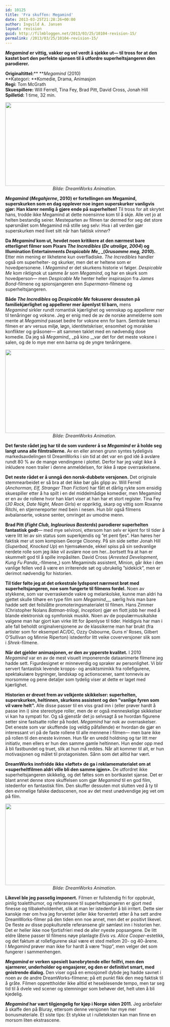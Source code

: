 ```yaml
---
id: 10125
title: 'Fra skuffen: Megamind'
date: 2013-03-25T21:28:26+00:00
author: Ingvild A. Jansen
layout: revision
guid: http://filmbloggen.net/2013/03/25/10104-revision-15/
permalink: /2013/03/25/10104-revision-15/
---
```

**_Megamind_** **er vittig, vakker og vel verdt å sjekke ut— til tross for at den kastet bort den perfekte sjansen til å utfordre superheltsjangeren den parodierer.<!--more-->**

**Originaltittel:**** **_Megamind_ (2010)  
**Kategori: **Komedie, Drama, Animasjon  
**Regi:** Tom McGrath  
**Skuespillere:** Will Ferrell, Tina Fey, Brad Pitt, David Cross, Jonah Hill  
**Spilletid:** 1 time, 32 min.

<p style="text-align: center">
  <a href="http://filmbloggen.net/?attachment_id=10110" rel="attachment wp-att-10110"><img class="aligncenter size-large wp-image-10110" src="http://filmbloggen.net/wp-content/uploads//2013/03/Megamind2-620x263.jpg" alt="" width="620" height="263" /></a><em>Bilde: DreamWorks Animation. </em>
</p>

**_Megamind_ (_Megahjerne_, 2010) er fortellingen om Megamind, superskurken som en dag opplever noe ingen superskurker vanligvis gjør: Han klarer nemlig å gjøre ende på superhelten!** Til tross for alt skrytet hans, trodde ikke Megamind at dette noensinne kom til å skje. Alle vet jo at helten bestandig seirer. Mesteparten av filmen tar dermed for seg det store spørsmålet som Megamind må stille seg selv: Hva i all verden gjør superskurken med livet sitt når han faktisk _vinner_?

**Da _Megamind_ kom ut, hevdet noen kritikere at den nærmest bare etterlignet filmer som Pixars _The Incredibles_ (_De utrolige, 2004_) og Illumination Entertainments _Despicable Me__ _(_Grusomme meg, 2010_).** Etter min mening er likhetene kun overfladiske. _The Incredibles_ handler også om superhelter- og skurker, men det er heltene som er hovedpersonene. I _Megamind_ er det skurkens historie vi følger. _Despicable Me_ kom riktignok ut samme år som _Megamind_, og har en skurk som hovedperson— men _Despicable Me_ henter heller inspirasjon fra _James Bond_-filmene og spionsjangeren enn _Supermann_-filmene og superheltsjangeren.

**Både _The Incredibles_ og _Despicable Me_ fokuserer dessuten på familiekjærlighet og appellerer mer åpenlyst til barn,** mens _Megamind_ sirkler rundt romantisk kjærlighet og vennskap og appellerer mer til tenåringer og voksne. Jeg er enig med de av de norske anmelderne som mente at _Megamind_ passet bedre for voksne enn for barn. Sentrale tema i filmen er arv versus miljø, løgn, identitetskriser, ensomhet og moralske konflikter og gråsoner— alt sammen taklet med en nødvendig dose komedie. Da jeg så _Megamind__ _på kino __var det for det meste voksne i salen, og de lo mye mer enn barna og de yngre tenåringene.

<p style="text-align: center">
  <a href="http://filmbloggen.net/?attachment_id=10109" rel="attachment wp-att-10109"><img class="aligncenter size-large wp-image-10109" src="http://filmbloggen.net/wp-content/uploads//2013/03/Megamind1-620x263.jpg" alt="" width="620" height="263" /></a><em>Bilde: DreamWorks Animation. </em>
</p>

**Det første rådet jeg har til de som vurderer å se _Megamind_ er å holde seg langt unna alle filmtrailerne.** Av en eller annen grunn syntes tydeligvis markedsavdelingen til DreamWorks i sin tid at det var en god idé å avsløre rundt 80 % av de mange vendingene i plottet. Derfor har jeg valgt ikke å inkludere noen trailer i denne anmeldelsen, for ikke å røpe overraskelsene.

**Det neste rådet er å unngå den norsk-dubbete versjonen.** Det originale stemmearbeidet er så bra at det ikke bør gås glipp av. Will Ferrell (_Anchorman, Elf, Stranger Than Fiction_) har fått et dårlig rykte som ensidig skuespiller etter å ha spilt i en del middelmådige komedier, men Megamind er en av de rollene hvor han klart viser at han har et stort register. Tina Fey (_30 Rock, Date Night, Mean Girls_) er oppriktig, skarp og vittig som Roxanne Ritchi, en stjernereporter med bein i nesen. Hun blir også filmens avbalanserte, voksne senter, omringet av umodne menn.

**Brad Pitt (_Fight Club, Inglourious Basterds_) parodierer superhelten fantastisk godt**— med mye selvironi, ettersom han selv er kjent for til tider å være litt lei av sin status som superkjendis og ”et pent fjes”. Han høres her faktisk mer ut som kompisen George Clooney. På sin side setter Jonah Hill (_Superbad, Knocked Up_) en hjemsøkende, ekkel spiss på sin sedvanlige nerdete rolle som jeg ikke vil avsløre noe om her…bortsett fra at han er skummelt god til å spille innpåsliten. David Cross (_Arrested Development_, _Kung Fu Panda__-filmene_) som Megaminds assistent, Minion, går ikke i den vanlige fellen ved å være en irriterende søt og ubrukelig ”sidekick”, men er derimot nødvendig for historien.

**Til tider følte jeg at det orkestrale lydsporet nærmest brøt med superheltsjangeren, noe som fungerte til filmens fordel.** Noen av stykkene, som var overraskende vakre og melankolske, kunne man aldri ha gjettet skulle tilhøre en type film som _Megamind__,_ særlig hvis man bare hadde sett det feilslåtte promoteringsmaterialet til filmen. Hans Zimmer (Christopher Nolans _Batman-trilogi, Inception_) gjør en flott jobb her med å blande elektronisk og symfonisk musikk. Noen av de populærmusikalske valgene man har gjort kan virke litt for åpenlyse til tider. Heldigvis har man i alle fall beholdt originalversjonene av de klassikerne man har brukt (fra artister som for eksempel AC/DC, Ozzy Osbourne, Guns n’ Roses, Gilbert O’Sullivan og Minnie Riperton) istedenfor litt veike coverversjoner slik som i _Shrek_-filmene.

<div class="video-shortcode">
</div>

**Når det gjelder animasjonen, er den av ypperste kvalitet.** I 2010 _Megamind_ var en av de mest visuelt imponerende dataanimerte filmene jeg hadde sett. Figurdesignet er minneverdig og spraker av personlighet. Vi blir servert fantastisk levende kropps- og ansiktsmimikk fra rollefigurene, spektakulære bygninger, landskap og actionscener, samt tonnevis av morsomme og pene detaljer som tydelig viser at dette er laget med kjærlighet.

**Historien er drevet frem av velkjente skikkelser: superhelten, superskurken, heltinnen, skurkens assistent og den ”vanlige fyren som vil være helt”.** Alle disse passer til en viss grad inn i (eller prøver hardt å passe inn i) sine stereotype roller, men de er også menneskelige skikkelser vi kan ha sympati for. Og så gjenstår det jo selvsagt å se hvordan figurene setter sine fastsatte roller på hodet. _Megamind_ har nok av overraskelser. Det eneste som var skuffende (og veldig påfallende) er hvordan de gjør en interessant vri på de faste rollene til alle mennene i filmen— men bare ikke på rollen til den eneste kvinnen. Hun får en uredd holdning og tar litt mer initiativ, men ellers er hun den samme gamle heltinnen. Hun ender opp med å bli fastbundet og truet, slik at hun må reddes. Når alt kommer til alt, er hun motivasjonen og målet til protagonisten. Sånn som det alltid har vært.

**DreamWorks innfridde ikke &laquo;løftet&raquo; de ga i reklamematerialet om at &laquo;superheltfilmen aldri ville bli den samme igjen&raquo;.** De utfordret ikke superheltsjangeren skikkelig, og det føltes som en bortkastet sjanse. Det er blant annet denne store skuffelsen som gjør _Megamind_ til en god film, istedenfor en fantastisk film. Den skuffer dessuten mot slutten ved å ty til den evinnelige falske dødsscenen, noe av det mest unødvendige jeg vet om på film.

<p style="text-align: center">
  <a href="http://filmbloggen.net/?attachment_id=10111" rel="attachment wp-att-10111"><img class="aligncenter size-large wp-image-10111" src="http://filmbloggen.net/wp-content/uploads//2013/03/Megamind3-620x257.jpg" alt="" width="620" height="257" /></a><em>Bilde: DreamWorks Animation. </em>
</p>

**Likevel ble jeg passelig imponert.** Filmen er fullstendig fri for oppbrukt, pinlig toaletthumor, og referansene til superheltsjangeren er gjort med finesse og tilbakeholdenhet, slik at man ler istedenfor å bli irritert. Dette sier kanskje mer om hva jeg forventet (eller ikke forventet) etter å ha sett andre DreamWorks-filmer på den tiden enn noe annet, men det er positivt likevel. De fleste av disse popkulturelle referansene glir sømløst inn i historien her. Det er heller ikke noe fjortisfrieri med de aller nyeste popsangene. De litt eldre låtene passer til filmens nøye planlagte _Elvis vs. Alice Cooper_-estetikk, og det faktum at rollefigurene skal være et sted mellom 20- og 40-årene. I _Megamind_ prøver man ikke for hardt å være ”hipp”, men velger det som fungerer i sammenhengen.

**_Megamind_ er verken spesielt banebrytende eller feilfri, men den sjarmerer, underholder og engasjerer, og den er definitivt smart, med gnistrende dialog.** Den viser også en emosjonell dybde jeg hadde savnet i noen av de andre DreamWorks-filmene; på ett punkt fikk den meg faktisk til å gråte. Filmen opprettholder ikke alltid et heseblesende tempo, men tar seg tid til å dvele ved scener og stemninger som behøver det, helt uten å bli kjedelig.

**_Megamind_ har vært tilgjengelig for kjøp i Norge siden 2011.** Jeg anbefaler å skaffe den på Bluray, ettersom denne versjonen har mye mer bonusmateriale. Et siste tips: Et stykke ut i rulleteksten kan man finne en morsom liten ekstrascene.